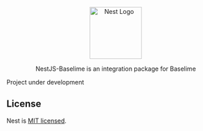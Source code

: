 <p align="center">
  <a href="http://nestjs.com/" target="blank"><img src="https://nestjs.com/img/logo-small.svg" width="120" alt="Nest Logo" /></a>
</p>

<p align="center">NestJS-Baselime is an integration package for Baselime</p>

Project under development
    
## License

Nest is [MIT licensed](https://github.com/nestjs/nest/blob/master/LICENSE).
